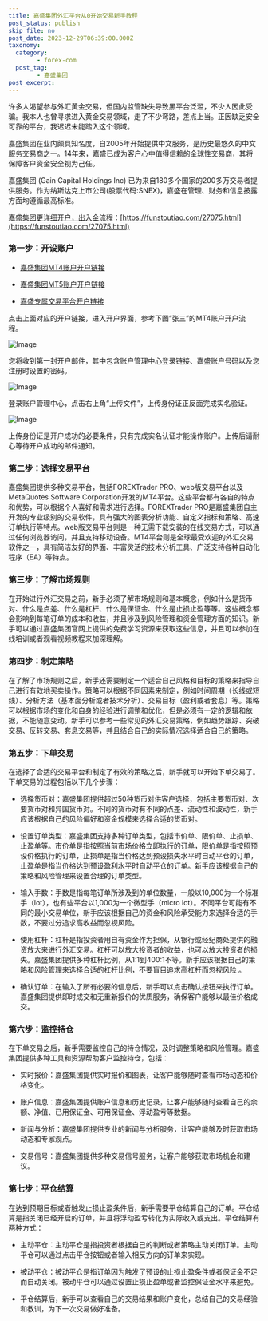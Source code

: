 ```yaml
---
title: 嘉盛集团外汇平台从0开始交易新手教程
post_status: publish
skip_file: no
post_date: 2023-12-29T06:39:00.000Z
taxonomy:
  category:
        - forex-com
  post_tag:
        - 嘉盛集团
post_excerpt: 
---
```

许多人渴望参与外汇黄金交易，但国内监管缺失导致黑平台泛滥，不少人因此受骗。我本人也曾寻求进入黄金交易领域，走了不少弯路，差点上当。正因缺乏安全可靠的平台，我迟迟未能踏入这个领域。

嘉盛集团在业内颇具知名度，自2005年开始提供中文服务，是历史最悠久的中文服务交易商之一。14年来，嘉盛已成为客户心中值得信赖的全球性交易商，其将保障客户资金安全视为己任。

嘉盛集团 (Gain Capital Holdings Inc) 已为来自180多个国家的200多万交易者提供服务。作为纳斯达克上市公司(股票代码:SNEX)，嘉盛在管理、财务和信息披露方面均遵循最高标准。

[嘉盛集团更详细开户，出入金流程](https://funstoutiao.com/27075.html)：[https://funstoutiao.com/27075.html](https://funstoutiao.com/27075.html)

### 第一步：开设账户

* [嘉盛集团MT4账户开户链接](https://s.ssgg.net/jsmt4)

* [嘉盛集团MT5账户开户链接](https://s.ssgg.net/jsmt5)

* [嘉盛专属交易平台开户链接](https://s.ssgg.net/js)

点击上面对应的开户链接，进入开户界面，参考下图“张三”的MT4账户开户流程。

![Image](https://prod-files-secure.s3.us-west-2.amazonaws.com/39ed1227-6d7d-4570-be36-9ccd4a2c4241/7a167aea-686b-400d-af59-4e18eb607a40/640.png?X-Amz-Algorithm=AWS4-HMAC-SHA256&X-Amz-Content-Sha256=UNSIGNED-PAYLOAD&X-Amz-Credential=ASIAZI2LB466RM4RXMCD%2F20250929%2Fus-west-2%2Fs3%2Faws4_request&X-Amz-Date=20250929T161310Z&X-Amz-Expires=3600&X-Amz-Security-Token=IQoJb3JpZ2luX2VjEFAaCXVzLXdlc3QtMiJHMEUCIATMyJDEExqaP5aObMkEBU%2FOP5Dygdn%2BkKWDsdlZ115JAiEA5j4eq2x5O2WKThc6ydahSvHKqnCn7XdumiBSKQOjc8gqiAQI2f%2F%2F%2F%2F%2F%2F%2F%2F%2F%2FARAAGgw2Mzc0MjMxODM4MDUiDCH%2BViOJVONYz1QfeCrcA8or%2ByPYhtDFbKzP9%2FJqF51lqiCahKMyDxcCH1uoKMRFcl8Z8wpm0uxeA2g4iHLs%2BYB8LQKNPzdwSdQiz%2BQyq5AGmolWyCpgvsGKIaeCjZogYuRnEmctBjZwWzzT1mNkgDM1anVedS8gA79ZHpaugZ3zJKrtlGBFQh71zm%2BsZKTXjjjPmvZLl61tawqnAmhYtG2cJCjn3PY7%2BWVk%2BWZSUoi6406QZQOcXUkbVsgSsREN306j4qHBRVEKX9p7dFtPZWMFVYqkNernEHDaJ34eB7ll0uH6vyRbGQDPT%2FkaV8oFkbHPco8EqqDNrmSFqp89eIE%2FzQQ82hfR7Jb%2BlS%2BnugXmK60MAY2ztB4ej0eo2I2VMWzFRqoA%2F9Sz5l1c3fkrfPvAHhmVC6wnEVvcjnmtwu2%2FQT1yWzoqS8jXf9bgNIgi3xDrSG7qReHxeYQ9BCe8NtwJ6nJzhCm7BxRwYYSHQzzfvs6t9mdBTEhnWvgTNXU5klZrFlFFEA4INZUDdvtq5zjPJcYH%2BcIzkcs%2BSoGfC%2BjpKqTnGMFdMTzmr8ALLI51B2QPXsPTtg%2F9pzq7KJP%2BhNV3f7IwR6belQTEIglohClGewhyu%2FEm3Y34EM5QipWeiKWKb%2Bv6WvGvJpDfMMfc6sYGOqUBQGE%2BZ14D6XeftANHuvWLZC2i7Oofm7FtbqE2JP3dK2wPi03NgEkFe6zibupl3jUB2Lxm%2BJd7Om0E390onM9tinfflBofyVFHlYY7vb%2Bs%2B%2FrHgAGjs1Y4%2FpOwS%2FPkCfNfxm9Dj4Pu9Ib2uSHPgcxNA7UWfDLN2pQ0VAaGlWEwvfEL6vpPXxgzRU5%2Bufnx1uaUZ1t6xmrq7HM5XIrkuuQDKC21UINr&X-Amz-Signature=338e49b3ebb576f06e777d329e073add8091facc0231324485c335476b97c759&X-Amz-SignedHeaders=host&x-amz-checksum-mode=ENABLED&x-id=GetObject)

您将收到第一封开户邮件，其中包含账户管理中心登录链接、嘉盛账户号码以及您注册时设置的密码。

![Image](https://prod-files-secure.s3.us-west-2.amazonaws.com/39ed1227-6d7d-4570-be36-9ccd4a2c4241/eaa1c6b3-2877-4284-a0e1-530e222c27fb/image.png?X-Amz-Algorithm=AWS4-HMAC-SHA256&X-Amz-Content-Sha256=UNSIGNED-PAYLOAD&X-Amz-Credential=ASIAZI2LB466RM4RXMCD%2F20250929%2Fus-west-2%2Fs3%2Faws4_request&X-Amz-Date=20250929T161310Z&X-Amz-Expires=3600&X-Amz-Security-Token=IQoJb3JpZ2luX2VjEFAaCXVzLXdlc3QtMiJHMEUCIATMyJDEExqaP5aObMkEBU%2FOP5Dygdn%2BkKWDsdlZ115JAiEA5j4eq2x5O2WKThc6ydahSvHKqnCn7XdumiBSKQOjc8gqiAQI2f%2F%2F%2F%2F%2F%2F%2F%2F%2F%2FARAAGgw2Mzc0MjMxODM4MDUiDCH%2BViOJVONYz1QfeCrcA8or%2ByPYhtDFbKzP9%2FJqF51lqiCahKMyDxcCH1uoKMRFcl8Z8wpm0uxeA2g4iHLs%2BYB8LQKNPzdwSdQiz%2BQyq5AGmolWyCpgvsGKIaeCjZogYuRnEmctBjZwWzzT1mNkgDM1anVedS8gA79ZHpaugZ3zJKrtlGBFQh71zm%2BsZKTXjjjPmvZLl61tawqnAmhYtG2cJCjn3PY7%2BWVk%2BWZSUoi6406QZQOcXUkbVsgSsREN306j4qHBRVEKX9p7dFtPZWMFVYqkNernEHDaJ34eB7ll0uH6vyRbGQDPT%2FkaV8oFkbHPco8EqqDNrmSFqp89eIE%2FzQQ82hfR7Jb%2BlS%2BnugXmK60MAY2ztB4ej0eo2I2VMWzFRqoA%2F9Sz5l1c3fkrfPvAHhmVC6wnEVvcjnmtwu2%2FQT1yWzoqS8jXf9bgNIgi3xDrSG7qReHxeYQ9BCe8NtwJ6nJzhCm7BxRwYYSHQzzfvs6t9mdBTEhnWvgTNXU5klZrFlFFEA4INZUDdvtq5zjPJcYH%2BcIzkcs%2BSoGfC%2BjpKqTnGMFdMTzmr8ALLI51B2QPXsPTtg%2F9pzq7KJP%2BhNV3f7IwR6belQTEIglohClGewhyu%2FEm3Y34EM5QipWeiKWKb%2Bv6WvGvJpDfMMfc6sYGOqUBQGE%2BZ14D6XeftANHuvWLZC2i7Oofm7FtbqE2JP3dK2wPi03NgEkFe6zibupl3jUB2Lxm%2BJd7Om0E390onM9tinfflBofyVFHlYY7vb%2Bs%2B%2FrHgAGjs1Y4%2FpOwS%2FPkCfNfxm9Dj4Pu9Ib2uSHPgcxNA7UWfDLN2pQ0VAaGlWEwvfEL6vpPXxgzRU5%2Bufnx1uaUZ1t6xmrq7HM5XIrkuuQDKC21UINr&X-Amz-Signature=bfed1bad243617302097f818aa2a61644d99c1d9aead6475ed56e8c18ba08247&X-Amz-SignedHeaders=host&x-amz-checksum-mode=ENABLED&x-id=GetObject)

登录账户管理中心，点击右上角“上传文件”，上传身份证正反面完成实名验证。

![Image](https://prod-files-secure.s3.us-west-2.amazonaws.com/39ed1227-6d7d-4570-be36-9ccd4a2c4241/54090639-09fc-46b4-a135-e0289f707147/image.png?X-Amz-Algorithm=AWS4-HMAC-SHA256&X-Amz-Content-Sha256=UNSIGNED-PAYLOAD&X-Amz-Credential=ASIAZI2LB466RM4RXMCD%2F20250929%2Fus-west-2%2Fs3%2Faws4_request&X-Amz-Date=20250929T161310Z&X-Amz-Expires=3600&X-Amz-Security-Token=IQoJb3JpZ2luX2VjEFAaCXVzLXdlc3QtMiJHMEUCIATMyJDEExqaP5aObMkEBU%2FOP5Dygdn%2BkKWDsdlZ115JAiEA5j4eq2x5O2WKThc6ydahSvHKqnCn7XdumiBSKQOjc8gqiAQI2f%2F%2F%2F%2F%2F%2F%2F%2F%2F%2FARAAGgw2Mzc0MjMxODM4MDUiDCH%2BViOJVONYz1QfeCrcA8or%2ByPYhtDFbKzP9%2FJqF51lqiCahKMyDxcCH1uoKMRFcl8Z8wpm0uxeA2g4iHLs%2BYB8LQKNPzdwSdQiz%2BQyq5AGmolWyCpgvsGKIaeCjZogYuRnEmctBjZwWzzT1mNkgDM1anVedS8gA79ZHpaugZ3zJKrtlGBFQh71zm%2BsZKTXjjjPmvZLl61tawqnAmhYtG2cJCjn3PY7%2BWVk%2BWZSUoi6406QZQOcXUkbVsgSsREN306j4qHBRVEKX9p7dFtPZWMFVYqkNernEHDaJ34eB7ll0uH6vyRbGQDPT%2FkaV8oFkbHPco8EqqDNrmSFqp89eIE%2FzQQ82hfR7Jb%2BlS%2BnugXmK60MAY2ztB4ej0eo2I2VMWzFRqoA%2F9Sz5l1c3fkrfPvAHhmVC6wnEVvcjnmtwu2%2FQT1yWzoqS8jXf9bgNIgi3xDrSG7qReHxeYQ9BCe8NtwJ6nJzhCm7BxRwYYSHQzzfvs6t9mdBTEhnWvgTNXU5klZrFlFFEA4INZUDdvtq5zjPJcYH%2BcIzkcs%2BSoGfC%2BjpKqTnGMFdMTzmr8ALLI51B2QPXsPTtg%2F9pzq7KJP%2BhNV3f7IwR6belQTEIglohClGewhyu%2FEm3Y34EM5QipWeiKWKb%2Bv6WvGvJpDfMMfc6sYGOqUBQGE%2BZ14D6XeftANHuvWLZC2i7Oofm7FtbqE2JP3dK2wPi03NgEkFe6zibupl3jUB2Lxm%2BJd7Om0E390onM9tinfflBofyVFHlYY7vb%2Bs%2B%2FrHgAGjs1Y4%2FpOwS%2FPkCfNfxm9Dj4Pu9Ib2uSHPgcxNA7UWfDLN2pQ0VAaGlWEwvfEL6vpPXxgzRU5%2Bufnx1uaUZ1t6xmrq7HM5XIrkuuQDKC21UINr&X-Amz-Signature=c09d8419a70d9c5a5c694f4ded7f4879da6b6999b01e085a69f28f93fea4bef4&X-Amz-SignedHeaders=host&x-amz-checksum-mode=ENABLED&x-id=GetObject)

上传身份证是开户成功的必要条件，只有完成实名认证才能操作账户。上传后请耐心等待开户成功的邮件通知。

### 第二步：选择交易平台

嘉盛集团提供多种交易平台，包括FOREXTrader PRO、web版交易平台以及MetaQuotes Software Corporation开发的MT4平台。这些平台都有各自的特点和优势，可以根据个人喜好和需求进行选择。FOREXTrader PRO是嘉盛集团自主开发的专业级别的交易软件，具有强大的图表分析功能、自定义指标和策略、高速订单执行等特点。web版交易平台则是一种无需下载安装的在线交易方式，可以通过任何浏览器访问，并且支持移动设备。MT4平台则是全球最受欢迎的外汇交易软件之一，具有简洁友好的界面、丰富灵活的技术分析工具、广泛支持各种自动化程序（EA）等特点。

### 第三步：了解市场规则

在开始进行外汇交易之前，新手必须了解市场规则和基本概念，例如什么是货币对、什么是点差、什么是杠杆、什么是保证金、什么是止损止盈等等。这些概念都会影响到每笔订单的成本和收益，并且涉及到风险管理和资金管理方面的知识。新手可以通过嘉盛集团官网上提供的免费学习资源来获取这些信息，并且可以参加在线培训或者观看视频教程来加深理解。

### 第四步：制定策略

在了解了市场规则之后，新手还需要制定一个适合自己风格和目标的策略来指导自己进行有效地买卖操作。策略可以根据不同因素来制定，例如时间周期（长线或短线）、分析方法（基本面分析或者技术分析）、交易目标（盈利或者套息）等。策略可以根据市场的变化和自身的经验进行调整和优化，但是必须有一定的逻辑和依据，不能随意变动。新手可以参考一些常见的外汇交易策略，例如趋势跟踪、突破交易、反转交易、套息交易等，并且结合自己的实际情况选择适合自己的策略。

### 第五步：下单交易

在选择了合适的交易平台和制定了有效的策略之后，新手就可以开始下单交易了。下单交易的过程包括以下几个步骤：

* 选择货币对：嘉盛集团提供超过50种货币对供客户选择，包括主要货币对、次要货币对和异国货币对。不同的货币对有不同的点差、流动性和波动性，新手应该根据自己的风险偏好和资金规模来选择合适的货币对。

* 设置订单类型：嘉盛集团支持多种订单类型，包括市价单、限价单、止损单、止盈单等。市价单是指按照当前市场价格立即执行的订单，限价单是指按照预设价格执行的订单，止损单是指当价格达到预设损失水平时自动平仓的订单，止盈单是指当价格达到预设盈利水平时自动平仓的订单。新手应该根据自己的策略和风险管理来设置合理的订单类型。

* 输入手数：手数是指每笔订单所涉及到的单位数量，一般以10,000为一个标准手（lot），也有些平台以1,000为一个微型手（micro lot）。不同平台可能有不同的最小交易单位，新手应该根据自己的资金和风险承受能力来选择合适的手数，不要过分追求高收益而忽视风险。

* 使用杠杆：杠杆是指投资者用自有资金作为担保，从银行或经纪商处提供的融资放大来进行外汇交易。杠杆可以放大投资者的收益，也可以放大投资者的损失。嘉盛集团提供多种杠杆比例，从1:1到400:1不等。新手应该根据自己的策略和风险管理来选择合适的杠杆比例，不要盲目追求高杠杆而忽视风险 。

* 确认订单：在输入了所有必要的信息后，新手可以点击确认按钮来执行订单。嘉盛集团提供即时成交和无重新报价的优质服务，确保客户能够以最佳价格成交。

### 第六步：监控持仓

在下单交易之后，新手需要监控自己的持仓情况，及时调整策略和风险管理。嘉盛集团提供多种工具和资源帮助客户监控持仓，包括：

* 实时报价：嘉盛集团提供实时报价和图表，让客户能够随时查看市场动态和价格变化。

* 账户信息：嘉盛集团提供账户信息和历史记录，让客户能够随时查看自己的余额、净值、已用保证金、可用保证金、浮动盈亏等数据。

* 新闻与分析：嘉盛集团提供专业的新闻与分析服务，让客户能够及时获取市场动态和专家观点。

* 交易信号：嘉盛集团提供多种交易信号服务，让客户能够获取市场机会和建议。

### 第七步：平仓结算

在达到预期目标或者触发止损止盈条件后，新手需要平仓结算自己的订单。平仓结算是指关闭已经开启的订单，并且将浮动盈亏转化为实际收入或支出。平仓结算有两种方式：

* 主动平仓：主动平仓是指投资者根据自己的判断或者策略主动关闭订单。主动平仓可以通过点击平仓按钮或者输入相反方向的订单来实现。

* 被动平仓：被动平仓是指订单因为触发了预设的止损止盈条件或者保证金不足而自动关闭。被动平仓可以通过设置止损止盈单或者监控保证金水平来避免。

* 平仓结算后，新手可以查看自己的交易结果和账户变化，总结自己的交易经验和教训，为下一次交易做好准备。